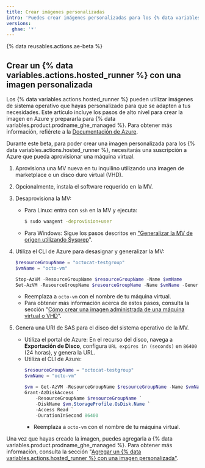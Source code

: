 ```yaml
---
title: Crear imágenes personalizadas
intro: 'Puedes crear imágenes personalizadas para los {% data variables.actions.hosted_runner %}.'
versions:
  ghae: '*'
---
```


{% data reusables.actions.ae-beta %}

## Crear un {% data variables.actions.hosted_runner %} con una imagen personalizada

Los {% data variables.actions.hosted_runner %} pueden utilizar imágenes de sistema operativo que hayas personalizado para que se adapten a tus necesidades. Este artículo incluye los pasos de alto nivel para crear la imagen en Azure y prepararla para {% data variables.product.prodname_ghe_managed %}. Para obtener más información, refiérete a la [Documentación de Azure](https://docs.microsoft.com/en-us/azure/virtual-machines/).

Durante este beta, para poder crear una imagen personalizada para los {% data variables.actions.hosted_runner %}, necesitarás una suscripción a Azure que pueda aprovisionar una máquina virtual.


1. Aprovisiona una MV nueva en tu inquilino utilizando una imagen de marketplace o un disco duro virtual (VHD).
2. Opcionalmente, instala el software requerido en la MV.
3. Desaprovisiona la MV:
     - Para Linux: entra con `ssh` en la MV y ejecuta:
         ```sh
         $ sudo waagent -deprovision+user
         ```
     - Para Windows: Sigue los pasos descritos en ["Generalizar la MV de origen utilizando Sysprep](https://docs.microsoft.com/en-us/azure/virtual-machines/windows/upload-generalized-managed#generalize-the-source-vm-by-using-sysprep)".

4. Utiliza el CLI de Azure para desasignar y generalizar la MV:
    ```powershell
    $resourceGroupName = "octocat-testgroup"
    $vmName = "octo-vm"

    Stop-AzVM -ResourceGroupName $resourceGroupName -Name $vmName
    Set-AzVM -ResourceGroupName $resourceGroupName -Name $vmName -Generalized
    ```
    - Reemplaza a `octo-vm` con el nombre de tu máquina virtual.
    - Para obtener más información acerca de estos pasos, consulta la sección "[Cómo crear una imagen administrada de una máquina virtual o VHD](https://docs.microsoft.com/en-us/azure/virtual-machines/linux/capture-image#step-1-deprovision-the-vm)".
5. Genera una URI de SAS para el disco del sistema operativo de la MV.
   - Utiliza el portal de Azure: En el recurso del disco, navega a **Exportación de Disco**, configura `URL expires in (seconds)` en `86400` (24 horas), y genera la URL.
   - Utiliza el CLI de Azure:
        ```powershell
        $resourceGroupName = "octocat-testgroup"
        $vmName = "octo-vm"

        $vm = Get-AzVM -ResourceGroupName $resourceGroupName -Name $vmName
        Grant-AzDiskAccess `
            -ResourceGroupName $resourceGroupName `
            -DiskName $vm.StorageProfile.OsDisk.Name `
            -Access Read `
            -DurationInSecond 86400
        ```
        - Reemplaza a `octo-vm` con el nombre de tu máquina virtual.

Una vez que hayas creado la imagen, puedes agregarla a {% data variables.product.prodname_ghe_managed %}. Para obtener más información, consulta la sección "[Agregar un {% data variables.actions.hosted_runner %} con una imagen personalizada"](/actions/using-github-hosted-runners/adding-ae-hosted-runners#adding-an-ae-hosted-runner-with-a-custom-image).
